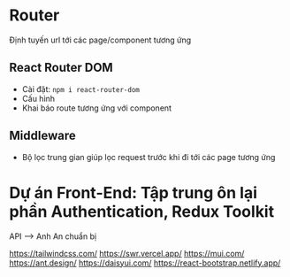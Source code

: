 # Router

Định tuyến url tới các page/component tương ứng

## React Router DOM

- Cài đặt: `npm i react-router-dom`
- Cấu hình
- Khai báo route tương ứng với component

## Middleware

- Bộ lọc trung gian giúp lọc request trước khi đi tới các page tương ứng

# Dự án Front-End: Tập trung ôn lại phần Authentication, Redux Toolkit

API --> Anh An chuẩn bị

https://tailwindcss.com/
https://swr.vercel.app/
https://mui.com/
https://ant.design/
https://daisyui.com/
https://react-bootstrap.netlify.app/
